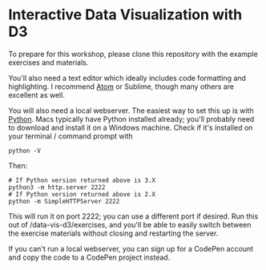 # Interactive Data Visualization with D3

To prepare for this workshop, please clone this repository with the example exercises and materials.

You'll also need a text editor which ideally includes code formatting and highlighting. I recommend <a href="https://atom.io/">Atom</a> or Sublime, though many others are excellent as well.

You will also need a local webserver. The easiest way to set this up is with <a href="https://www.python.org/downloads/">Python</a>. Macs typically have Python installed already; you'll probably need to download and install it on a Windows machine. Check if it's installed on your terminal / command prompt with

`python -V`

Then:

  ```
  # If Python version returned above is 3.X
  python3 -m http.server 2222
  # If Python version returned above is 2.X
  python -m SimpleHTTPServer 2222
  ```

This will run it on port 2222; you can use a different port if desired. Run this out of /data-vis-d3/exercises, and you'll be able to easily switch between the exercise materials without closing and restarting the server.

If you can't run a local webserver, you can sign up for a CodePen account and copy the code to a CodePen project instead.
